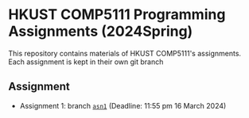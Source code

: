 # HKUST COMP5111 Programming Assignments (2024Spring)

This repository contains materials of HKUST COMP5111's assignments. Each assignment is kept in their own git branch

## Assignment

- Assignment 1: branch [`asn1`](../../tree/asn1) (Deadline: 11:55 pm 16 March 2024)
